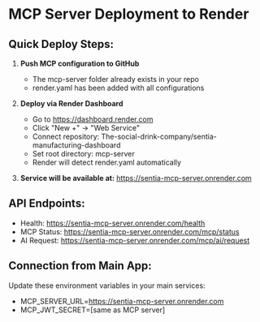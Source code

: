 ﻿# MCP Server Deployment to Render

## Quick Deploy Steps:

1. **Push MCP configuration to GitHub**
   - The mcp-server folder already exists in your repo
   - render.yaml has been added with all configurations

2. **Deploy via Render Dashboard**
   - Go to https://dashboard.render.com
   - Click "New +" -> "Web Service"
   - Connect repository: The-social-drink-company/sentia-manufacturing-dashboard
   - Set root directory: mcp-server
   - Render will detect render.yaml automatically

3. **Service will be available at:**
   https://sentia-mcp-server.onrender.com

## API Endpoints:
- Health: https://sentia-mcp-server.onrender.com/health
- MCP Status: https://sentia-mcp-server.onrender.com/mcp/status
- AI Request: https://sentia-mcp-server.onrender.com/mcp/ai/request

## Connection from Main App:
Update these environment variables in your main services:
- MCP_SERVER_URL=https://sentia-mcp-server.onrender.com
- MCP_JWT_SECRET=[same as MCP server]
